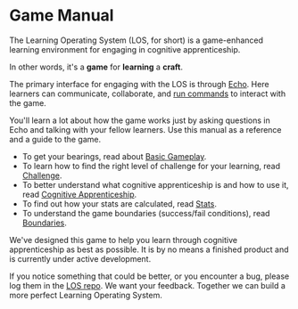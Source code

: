 # Game Manual

The Learning Operating System (LOS, for short) is a game-enhanced learning environment for engaging in cognitive apprenticeship.

In other words, it's a **game** for **learning** a **craft**.

The primary interface for engaging with the LOS is through [Echo][echo]. Here learners can communicate, collaborate, and [run commands][commands] to interact with the game.

You'll learn a lot about how the game works just by asking questions in Echo and talking with your fellow learners. Use this manual as a reference and a guide to the game.

- To get your bearings, read about [Basic Gameplay][basic-gameplay].
- To learn how to find the right level of challenge for your learning, read [Challenge][challenge].
- To better understand what cognitive apprenticeship is and how to use it, read [Cognitive Apprenticeship][cog-app].
- To find out how your stats are calculated, read [Stats][stats].
- To understand the game boundaries (success/fail conditions), read [Boundaries][boundaries].

We've designed this game to help you learn through cognitive apprenticeship as best as possible. It is by no means a finished product and is currently under active development.

If you notice something that could be better, or you encounter a bug, please log them in the [LOS repo][los-repo]. We want your feedback. Together we can build a more perfect Learning Operating System.

[echo]: ./Echo.md
[commands]: ./Echo.md#commands
[basic-gameplay]: ./Basic_Gameplay.md
[stats]: ./Stats.md
[boundaries]: ./Boundaries.md
[challenge]: ./Challenge.md
[cog-app]: ./Cognitive_Apprenticeship.md

[los-repo]: https://github.com/LearnersGuild/los

